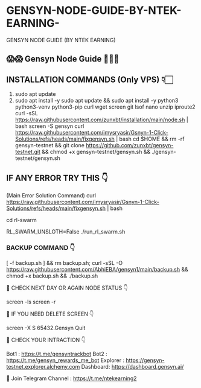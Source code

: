 # GENSYN-NODE-GUIDE-BY-NTEK-EARNING-
GENSYN NODE GUIDE (BY NTEK EARNING)

## 😱😱 Gensyn Node Guide 💖💖💖

## INSTALLATION COMMANDS (Only VPS) 👇🏻

1. sudo apt update
2. sudo apt install -y
sudo apt update && sudo apt install -y python3 python3-venv python3-pip curl wget screen git lsof nano unzip iproute2
curl -sSL https://raw.githubusercontent.com/zunxbt/installation/main/node.sh | bash
screen -S gensyn
curl https://raw.githubusercontent.com/imysryasir/Gsnyn-1-Click-Solutions/refs/heads/main/fixgensyn.sh | bash
cd $HOME && rm -rf gensyn-testnet && git clone https://github.com/zunxbt/gensyn-testnet.git && chmod +x gensyn-testnet/gensyn.sh && ./gensyn-testnet/gensyn.sh

## IF ANY ERROR TRY THIS 👇

(Main Error Solution Command) curl https://raw.githubusercontent.com/imysryasir/Gsnyn-1-Click-Solutions/refs/heads/main/fixgensyn.sh | bash

cd rl-swarm

RL_SWARM_UNSLOTH=False ./run_rl_swarm.sh

### BACKUP COMMAND 👇

[ -f backup.sh ] && rm backup.sh; curl -sSL -O https://raw.githubusercontent.com/AbhiEBA/gensyn1/main/backup.sh && chmod +x backup.sh && ./backup.sh

📌 CHECK NEXT DAY OR AGAIN NODE STATUS 👇

screen -ls
screen -r

📌 IF YOU NEED DELETE SCREEN 👇

screen -X S 65432.Gensyn Quit

📌 CHECK YOUR INTRACTION 👇

Bot1 : https://t.me/gensyntrackbot Bot2 : https://t.me/gensyn_rewards_me_bot Explorer : https://gensyn-testnet.explorer.alchemy.com Dashboard: https://dashboard.gensyn.ai/

📌 Join Telegram Channel : https://t.me/ntekearning2
